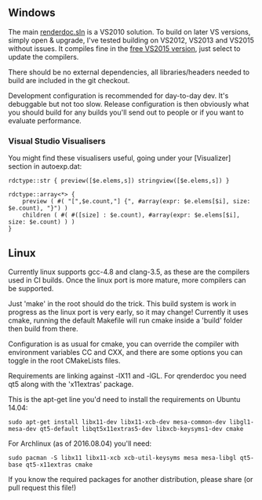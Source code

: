 Windows
--------------

The main [renderdoc.sln](renderdoc.sln) is a VS2010 solution. To build on later VS versions, simply open & upgrade, I've tested building on VS2012, VS2013 and VS2015 without issues. It compiles fine in the [free VS2015 version](https://www.visualstudio.com/en-us/downloads/download-visual-studio-vs.aspx), just select to update the compilers.

There should be no external dependencies, all libraries/headers needed to build are included in the git checkout.

Development configuration is recommended for day-to-day dev. It's debuggable but not too slow. Release configuration is then obviously what you should build for any builds you'll send out to people or if you want to evaluate performance.

### Visual Studio Visualisers ###

You might find these visualisers useful, going under your [Visualizer] section in autoexp.dat:

    rdctype::str { preview([$e.elems,s]) stringview([$e.elems,s]) }

    rdctype::array<*> {
        preview ( #( "[",$e.count,"] {", #array(expr: $e.elems[$i], size: $e.count), "}") )
        children ( #( #([size] : $e.count), #array(expr: $e.elems[$i], size: $e.count) ) )
    }

Linux
--------------

Currently linux supports gcc-4.8 and clang-3.5, as these are the compilers used in CI builds. Once the linux port is more mature, more compilers can be supported.

Just 'make' in the root should do the trick. This build system is work in progress as the linux port is very early, so it may change! Currently it uses cmake, running the default Makefile will run cmake inside a 'build' folder then build from there.

Configuration is as usual for cmake, you can override the compiler with environment variables CC and CXX, and there are some options you can toggle in the root CMakeLists files.

Requirements are linking against -lX11 and -lGL. For qrenderdoc you need qt5 along with the 'x11extras' package.

This is the apt-get line you'd need to install the requirements on Ubuntu 14.04:

```
sudo apt-get install libx11-dev libx11-xcb-dev mesa-common-dev libgl1-mesa-dev qt5-default libqt5x11extras5-dev libxcb-keysyms1-dev cmake
```

For Archlinux (as of 2016.08.04) you'll need:

```
sudo pacman -S libx11 libx11-xcb xcb-util-keysyms mesa mesa-libgl qt5-base qt5-x11extras cmake
```

If you know the required packages for another distribution, please share (or pull request this file!)


